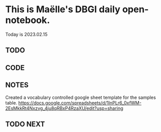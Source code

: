 
# This is Maëlle's DBGI daily open-notebook.

Today is 2023.02.15


## TODO

## CODE

## NOTES

Created a vocabulary controlled google sheet template for the samples table.
https://docs.google.com/spreadsheets/d/1InPLr6_0xfWM-2EsMkkRt4Nxzvg_4ju8qRBxP4RzaXU/edit?usp=sharing

## TODO NEXT
